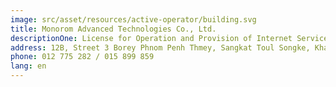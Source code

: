```yaml
---
image: src/asset/resources/active-operator/building.svg
title: Monorom Advanced Technologies Co., Ltd.
descriptionOne: License for Operation and Provision of Internet Service
address: 12B, Street 3 Borey Phnom Penh Thmey, Sangkat Toul Songke, Khan Russey Keo, Phnom Penh
phone: 012 775 282 / 015 899 859
lang: en
---
```

